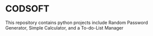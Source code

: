 # CODSOFT
This repository contains python projects include Random Password Generator, Simple Calculator, and a To-do-List Manager
